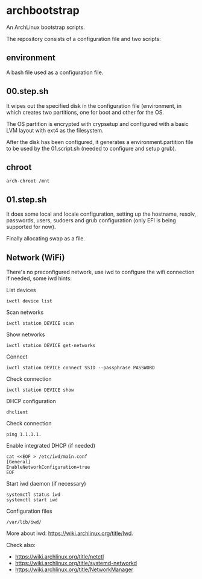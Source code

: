 # archbootstrap

An ArchLinux bootstrap scripts.

The repository consists of a configuration file and two scripts:

## environment

A bash file used as a configuration file.

## 00.step.sh

It wipes out the specified disk in the configuration file (environment, in which
creates two partitions, one for boot and other for the OS.

The OS partition is encrypted with crypsetup and configured with a
basic LVM layout with ext4 as the filesystem.

After the disk has been configured, it generates a environment.partition file
to be used by the 01.script.sh (needed to configure and setup grub).

## chroot

```
arch-chroot /mnt
```

## 01.step.sh

It does some local and locale configuration, setting up the hostname, resolv, 
passwords, users, sudoers and grub configuration (only EFI is being supported for now).

Finally allocating swap as a file.

## Network (WiFi)

There's no preconfigured network, use iwd to configure the wifi connection if needed, some iwd hints:

List devices
```
iwctl device list
```

Scan networks
```
iwctl station DEVICE scan
```

Show networks
```
iwctl station DEVICE get-networks
```

Connect
```
iwctl station DEVICE connect SSID --passphrase PASSWORD
```

Check connection
```
iwctl station DEVICE show
```

DHCP configuration
```
dhclient
```

Check connection
```
ping 1.1.1.1.
```

Enable integrated DHCP (if needed)
```
cat <<EOF > /etc/iwd/main.conf
[General]
EnableNetworkConfiguration=true
EOF
```

Start iwd daemon (if necessary)
```
systemctl status iwd
systemctl start iwd
```

Configuration files
```
/var/lib/iwd/
```

More about iwd: https://wiki.archlinux.org/title/Iwd.

Check also: 
- https://wiki.archlinux.org/title/netctl
- https://wiki.archlinux.org/title/systemd-networkd
- https://wiki.archlinux.org/title/NetworkManager












